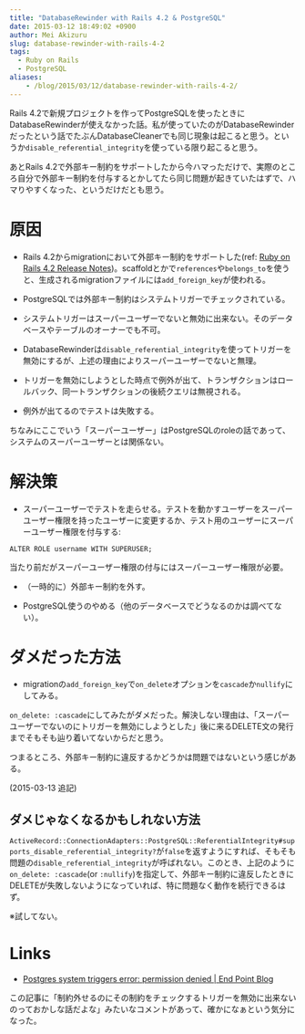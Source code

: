 ```yaml
---
title: "DatabaseRewinder with Rails 4.2 & PostgreSQL"
date: 2015-03-12 18:49:02 +0900
author: Mei Akizuru
slug: database-rewinder-with-rails-4-2
tags:
  - Ruby on Rails
  - PostgreSQL
aliases:
    - /blog/2015/03/12/database-rewinder-with-rails-4-2/
---
```


Rails 4.2で新規プロジェクトを作ってPostgreSQLを使ったときにDatabaseRewinderが使えなかった話。私が使っていたのがDatabaseRewinderだったという話でたぶんDatabaseCleanerでも同じ現象は起こると思う。というか`disable_referential_integrity`を使っている限り起こると思う。

あとRails 4.2で外部キー制約をサポートしたから今ハマっただけで、実際のところ自分で外部キー制約を付与するとかしてたら同じ問題が起きていたはずで、ハマりやすくなった、というだけだとも思う。

# 原因

* Rails 4.2からmigrationにおいて外部キー制約をサポートした(ref: [Ruby on Rails 4.2 Release Notes](http://guides.rubyonrails.org/4_2_release_notes.html#foreign-key-support))。scaffoldとかで`references`や`belongs_to`を使うと、生成されるmigrationファイルには`add_foreign_key`が使われる。

* PostgreSQLでは外部キー制約はシステムトリガーでチェックされている。

* システムトリガーはスーパーユーザーでないと無効に出来ない。そのデータベースやテーブルのオーナーでも不可。

* DatabaseRewinderは`disable_referential_integrity`を使ってトリガーを無効にするが、上述の理由によりスーパーユーザーでないと無理。

* トリガーを無効にしようとした時点で例外が出て、トランザクションはロールバック、同一トランザクションの後続クエリは無視される。

* 例外が出てるのでテストは失敗する。

ちなみにここでいう「スーパーユーザー」はPostgreSQLのroleの話であって、システムのスーパーユーザーとは関係ない。

# 解決策

* スーパーユーザーでテストを走らせる。テストを動かすユーザーをスーパーユーザー権限を持ったユーザーに変更するか、テスト用のユーザーにスーパーユーザー権限を付与する:

```
ALTER ROLE username WITH SUPERUSER;
```

当たり前だがスーパーユーザー権限の付与にはスーパーユーザー権限が必要。

* （一時的に）外部キー制約を外す。

* PostgreSQL使うのやめる（他のデータベースでどうなるのかは調べてない）。

# ダメだった方法

* migrationの`add_foreign_key`で`on_delete`オプションを`cascade`か`nullify`にしてみる。

`on_delete: :cascade`にしてみたがダメだった。解決しない理由は、「スーパーユーザーでないのにトリガーを無効にしようとした」後に来るDELETE文の発行までそもそも辿り着いてないからだと思う。

つまるところ、外部キー制約に違反するかどうかは問題ではないという感じがある。

(2015-03-13 追記)

## ダメじゃなくなるかもしれない方法

`ActiveRecord::ConnectionAdapters::PostgreSQL::ReferentialIntegrity#supports_disable_referential_integrity?`が`false`を返すようにすれば、そもそも問題の`disable_referential_integrity`が呼ばれない。このとき、上記のように`on_delete: :cascade`(or `:nullify`)を指定して、外部キー制約に違反したときにDELETEが失敗しないようになっていれば、特に問題なく動作を続行できるはず。

※試してない。

# Links

* [Postgres system triggers error: permission denied | End Point Blog](http://blog.endpoint.com/2012/10/postgres-system-triggers-error.html)

この記事に「制約外せるのにその制約をチェックするトリガーを無効に出来ないのっておかしな話だよな」みたいなコメントがあって、確かになぁという気分になった。